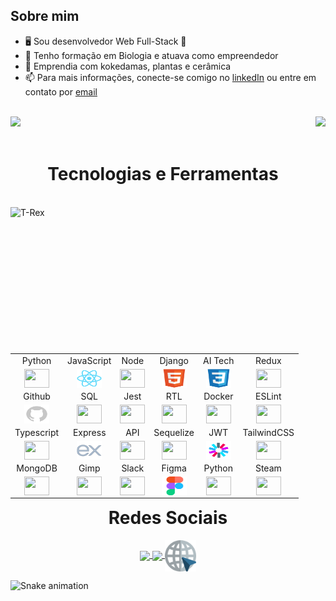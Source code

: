 ## Sobre mim
* :desktop_computer: Sou desenvolvedor Web Full-Stack :robot:
* :leaves: Tenho formação em Biologia e atuava como empreendedor 
* :amphora: Emprendia com kokedamas, plantas e cerâmica
* :mailbox: Para mais informações, conecte-se comigo no <a href="https://www.linkedin.com/in/jhonatan-eduardo-08a85b19a/" target="_blank">linkedIn</a> ou entre em contato por  <a href="mailto: coalav75@gmail.com"> email</a>

<br>
<div>
  
  <img  height="160em" src="https://github-readme-stats.vercel.app/api?username=brenolg&show_icons=true&theme=transparent"/>
  <img align="right" height="160em" src="https://github-readme-stats.vercel.app/api/top-langs/?username=brenolg&show_icons=true&theme=transparent&layout=compact"/>
</div>
<br>

<div  align="center"> 
  <h1 align="center">Tecnologias e Ferramentas</h1>
  <div style="display: inline_block"><br>
	<img align="left" height="220" alt="T-Rex" src="https://31.media.tumblr.com/2e8986a1b1c062623cea1b9edaddcc52/tumblr_mup3qzOPsX1rk0k2jo1_500.gif">
	     <table align="right">
					<tbody>
							 <tr>
									<td align="center">Python</td>
									<td align="center">JavaScript</td>
									<td align="center">Node</td>
									<td align="center">Django</td>
									<td align="center">AI Tech</td>
                  <td align="center">Redux</td>
							  </tr>
							  <tr>
							  	 <td align="center">									
											<img
											align="center"
											height="30"
											width="40"
											src="https://raw.githubusercontent.com/devicons/devicon/master/icons/javascript/python-original.svg" />
									 </td>
									 <td align="center">
											<img
											align="center"
											height="30"
											width="40"
											src="https://raw.githubusercontent.com/devicons/devicon/master/icons/react/react-original.svg" />
									</td>
									<td align="center">
											<img
											align="center"
											height="30"
											width="40"
											src="https://cdn.jsdelivr.net/gh/devicons/devicon/icons/nodejs/nodejs-original.svg" />
									</td>
									<td align="center">
											<img
											align="center"
											height="30"
											width="40"
											src="https://raw.githubusercontent.com/devicons/devicon/master/icons/html5/html5-original.svg" />
									</td>
									<td align="center">
											<img
												align="center"
												height="30"
												width="40"
												src="https://raw.githubusercontent.com/devicons/devicon/master/icons/css3/css3-original.svg" />
									</td>
									<td align="center">
											<img
												align="center"
												height="30"
												width="40"
												src="https://cdn.jsdelivr.net/gh/devicons/devicon/icons/redux/redux-original.svg" />       
									</td>  
							  </tr>
							  <tr>
								  <td align="center">Github</td>
									<td align="center">SQL</td>
									<td align="center">Jest</td>
									<td align="center">RTL</td>
									<td align="center">Docker</td>
									<td align="center">ESLint</td>
							  </tr>
							  <tr>
									<td align="center">
											<img
												align="center"
												height="30"
 												width="40"        
												src="./github.png" />
									</td>
									<td align="center">
											<img
												align="center"
												height="30"
												width="40"
												src="https://cdn.jsdelivr.net/gh/devicons/devicon/icons/mysql/mysql-original.svg" />          
									</td>      
									<td align="center">
											<img
												align="center"
												height="30"
												width="40"
												src="https://cdn.jsdelivr.net/gh/devicons/devicon/icons/jest/jest-plain.svg"/>         
									</td>  
									<td align="center">
											<img
												align="center"
												height="30"
												width="40"
    										src="https://testing-library.com/img/octopus-128x128.png" />
									</td>  
									<td align="center">
											<img
												align="center"
												height="30"
												width="40"
												src="https://cdn.jsdelivr.net/gh/devicons/devicon/icons/docker/docker-plain.svg" />	
									</td>
									<td align="center">        
											<img
												align="center"
												height="30"
												width="40"
												src="https://www.vectorlogo.zone/logos/eslint/eslint-icon.svg" />	
									</td>  
							</tr>
							<tr align="center">
							    <td align="center">Typescript</td>
							    <td align="center">Express</td>
									<td align="center">API</td>
									<td align="center">Sequelize</td>
									<td align="center">JWT</td>
									<td align="center">TailwindCSS</td>
							</tr>
							<tr>
									<td align="center">
											<img
											  align="center"
												height="30"
												width="40"
												src="https://cdn.jsdelivr.net/gh/devicons/devicon/icons/typescript/typescript-original.svg" 
												/>	
									</td>    
									<td align="center">
											<img
											  align="center"
												height="30"
												width="40"
												src="./express.png" 
												/>	
									</td>            
									<td align="center">
											<img
											  align="center"
												height="30"
												width="40"
												src="https://cdn.jsdelivr.net/gh/devicons/devicon/icons/fastapi/fastapi-original.svg"
												/>	
									</td>    
									<td align="center">
											<img
											  align="center"
												height="30"
												width="40"
												src="https://cdn.jsdelivr.net/gh/devicons/devicon/icons/sequelize/sequelize-original.svg"
												/>	
									</td>      
									<td align="center">
											<img
											  align="center"
												height="30"
												width="40"
												src="./JWT.png" 
												/>	
									</td>                                  
									<td align="center">
											<img
											  align="center"
												height="30"
												width="40"
												src="https://cdn.jsdelivr.net/gh/devicons/devicon/icons/tailwindcss/tailwindcss-plain.svg" 
												/>	          
									</td>  
							</tr>
							<tr>
								  <td align="center">MongoDB</td>
									<td align="center">Gimp</td>
									<td align="center">Slack</td>
									<td align="center">Figma</td>
								 <td align="center">Python</td>
                  <td align="center">Steam</td>
							</tr>
							<tr>
									<td align="center">
											<img
												align="center"
												height="30"
												width="40"
	                    	<img src="https://cdn.jsdelivr.net/gh/devicons/devicon/icons/mongodb/mongodb-original.svg" />
									</td>  
									<td align="center">
											<img
												align="center"
												height="30"
												width="40"
												src="https://user-images.githubusercontent.com/103611470/212475683-30aa8c88-7c9c-4176-a385-64daefc2f63e.png" 
												/>	
									</td>  
									<td align="center">
											<img
												align="center"
												height="30"
												width="40"
												src="https://user-images.githubusercontent.com/103611470/212475773-3c7263dd-43b7-4b24-8611-7d7992fa99d7.png" 
												/>	
										<td align="center">
											<img
												align="center"
												height="30"
												width="40"
												src="https://github.com/devicons/devicon/blob/v2.15.1/icons/figma/figma-original.svg" 
												/>	
									</td>
									<td align="center">
											<img
												align="center"
												height="30"
												width="40"
												src="https://cdn.jsdelivr.net/gh/devicons/devicon/icons/python/python-original.svg"/>
									</td>   
									<td align="center">
											<img
												align="center"
												height="30"
												width="40"
												src="https://user-images.githubusercontent.com/103611470/212475815-a3154e78-68ac-4d4b-b5d5-6e4168a69948.png"/>
									</td>   
								</tr>
					</tbody>
			 </table>
  </div>
</div>
    
<div align="center">
<br>
<br>
<br>
<br>
<br>
<br>
<br>
<br>
<br>
<br>
<br>
<br>
<br>
<br>
<br>
<br>
  <h1 align="center">Redes Sociais</h1>
  <a href="mailto: brenolgar@gmail.com">
	<img
			align="center"
			height="50"
			src="https://user-images.githubusercontent.com/103611470/212475905-d14fd4fa-4ea5-41a4-a161-12c1cd42e277.png" />
	</a>
	<a
		href="http://www.linkedin.com/in/breno-lg"
		target="_blank"
		rel="noopener noreferrer">
		<img
			align="center"
			height="50"
			src="https://user-images.githubusercontent.com/103611470/212475971-cbf5aa0a-6714-4b8e-b5ae-4f64817ad12a.png" />
	</a>
		<a
		href="https://brenolg.github.io"
		target="_blank"
		rel="noopener noreferrer">
		<img
			align="center"
			height="50"
			src="./click.png" />
	</a>
</div>

![Snake animation](https://github.com/brenolg/brenolg/blob/output/github-contribution-grid-snake.svg)



